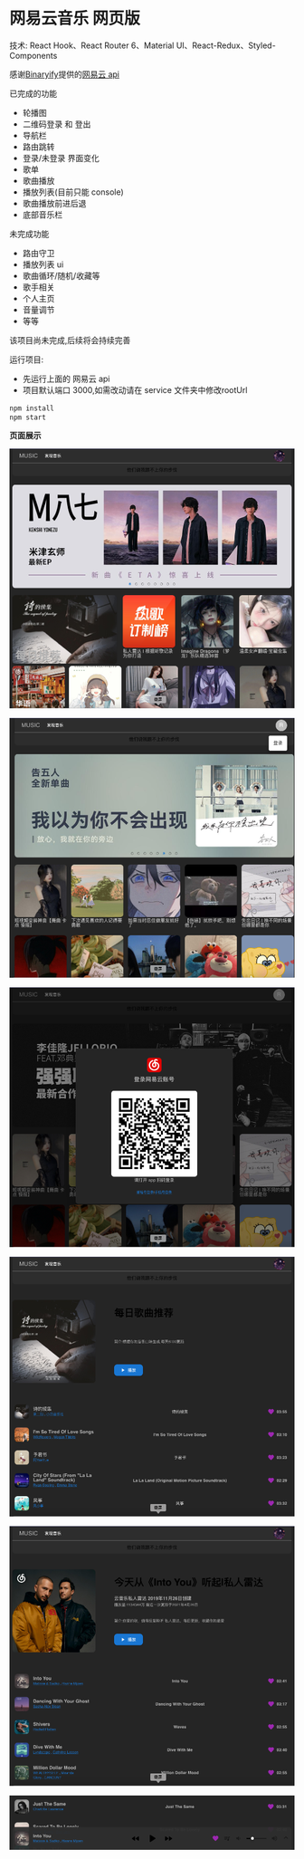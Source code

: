 # 网易云音乐 网页版

技术:
React Hook、React Router 6、Material UI、React-Redux、Styled-Components

感谢[Binaryify](https://github.com/Binaryify)提供的[网易云 api](https://github.com/Binaryify/NeteaseCloudMusicApi)

已完成的功能

+ 轮播图
+ 二维码登录 和 登出
+ 导航栏
+ 路由跳转
+ 登录/未登录 界面变化
+ 歌单
+ 歌曲播放
+ 播放列表(目前只能 console)
+ 歌曲播放前进后退
+ 底部音乐栏

未完成功能

+ 路由守卫
+ 播放列表 ui 
+ 歌曲循环/随机/收藏等
+ 歌手相关
+ 个人主页
+ 音量调节
+ 等等

该项目尚未完成,后续将会持续完善

运行项目:

+ 先运行上面的 网易云 api
+ 项目默认端口 3000,如需改动请在 service 文件夹中修改rootUrl

```node
npm install 
npm start
```

**页面展示**

![](https://github.com/bigboysuper6/cloud-music/blob/main/readmeImage/%E6%88%AA%E5%B1%8F2022-05-19%20%E4%B8%8A%E5%8D%8810.39.38.png)

![](https://github.com/bigboysuper6/cloud-music/blob/main/readmeImage/%E6%88%AA%E5%B1%8F2022-05-19%20%E4%B8%8A%E5%8D%8810.40.00.png)

![](https://github.com/bigboysuper6/cloud-music/blob/main/readmeImage/%E6%88%AA%E5%B1%8F2022-05-19%20%E4%B8%8A%E5%8D%8810.40.08.png)

![](https://github.com/bigboysuper6/cloud-music/blob/main/readmeImage/%E6%88%AA%E5%B1%8F2022-05-19%20%E4%B8%8A%E5%8D%8810.41.40.png)

![](https://github.com/bigboysuper6/cloud-music/blob/main/readmeImage/%E6%88%AA%E5%B1%8F2022-05-19%20%E4%B8%8A%E5%8D%8810.41.52.png)

![](https://github.com/bigboysuper6/cloud-music/blob/main/readmeImage/%E6%88%AA%E5%B1%8F2022-05-19%20%E4%B8%8A%E5%8D%8811.09.32.png)
